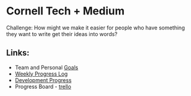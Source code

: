 # Cornell Tech + Medium
Challenge: How might we make it easier for people who have something they want to write get their ideas into words?

## Links:
* Team and Personal [Goals](https://github.com/cornellTechMedium/team/blob/master/Goals.md)
* [Weekly Progress Log](https://docs.google.com/document/d/1WEP3LU2-c0WSLMWkM3ipHpQa3ug0zVtlOnNagovqfcQ/edit?ts=57e05f1b)
* [Development Progress](https://github.com/cornellTechMedium/team/blob/master/Development%20Process.pdf)
* Progress Board - [trello](https://trello.com/b/O99rpS5I/medium)
